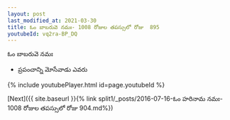 ```yaml
---
layout: post
last_modified_at: 2021-03-30
title: ఓం బాబరువె నమః- 1008 రోజుల తపస్సులో రోజు  895
youtubeId: vq2ra-BP_DQ
---
```

 
 
 ఓం బాబరువె నమః  
 
 -  ప్రపంచాన్ని మోసేవాడు ఎవరు 
 
  
 
  
 
 
 
 
 
 


{% include youtubePlayer.html id=page.youtubeId %}
 
[Next]({{ site.baseurl }}{% link  split1/_posts/2016-07-16-ఓం హరినామ నమః- 1008 రోజుల తపస్సులో రోజు  904.md%})
 
